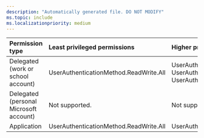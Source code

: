 ```yaml
---
description: "Automatically generated file. DO NOT MODIFY"
ms.topic: include
ms.localizationpriority: medium
---
```


|Permission type|Least privileged permissions|Higher privileged permissions|
|:---|:---|:---|
|Delegated (work or school account)|UserAuthenticationMethod.ReadWrite.All|UserAuthenticationMethod.Read, UserAuthenticationMethod.Read.All, UserAuthenticationMethod.ReadWrite|
|Delegated (personal Microsoft account)|Not supported.|Not supported.|
|Application|UserAuthenticationMethod.ReadWrite.All|UserAuthenticationMethod.Read.All|

